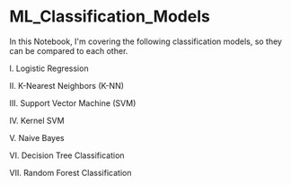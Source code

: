 # ML_Classification_Models

In this Notebook, I'm covering the following classification models, so they can be compared to each other.

I. Logistic Regression

II. K-Nearest Neighbors (K-NN)

III. Support Vector Machine (SVM)

IV. Kernel SVM

V. Naive Bayes

VI. Decision Tree Classification

VII. Random Forest Classification
